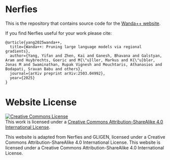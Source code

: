 # Nerfies

This is the repository that contains source code for the [Wanda++ website](https://wandapp.github.io).

If you find Nerfies useful for your work please cite:
```
@article{yang2025wanda++,
  title={Wanda++: Pruning large language models via regional gradients},
  author={Yang, Yifan and Zhen, Kai and Ganesh, Bhavana and Galstyan, Aram and Huybrechts, Goeric and M{\"u}ller, Markus and K{\"u}bler, Jonas M and Swaminathan, Rupak Vignesh and Mouchtaris, Athanasios and Bodapati, Sravan Babu and others},
  journal={arXiv preprint arXiv:2503.04992},
  year={2025}
}
```

# Website License
<a rel="license" href="http://creativecommons.org/licenses/by-sa/4.0/"><img alt="Creative Commons License" style="border-width:0" src="https://i.creativecommons.org/l/by-sa/4.0/88x31.png" /></a><br />This work is licensed under a <a rel="license" href="http://creativecommons.org/licenses/by-sa/4.0/">Creative Commons Attribution-ShareAlike 4.0 International License</a>.


This website is adapted from Nerfies and GLIGEN, licensed under a Creative Commons Attribution-ShareAlike 4.0 International License. This website is licensed under a Creative Commons Attribution-ShareAlike 4.0 International License.